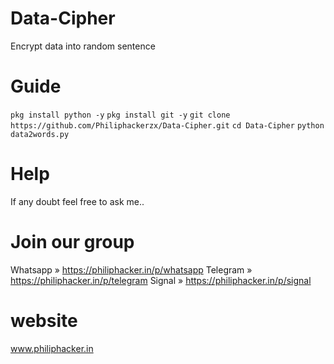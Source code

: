# Data-Cipher
Encrypt data into random sentence

# Guide
`pkg install python -y`
`pkg install git -y`
`git clone https://github.com/Philiphackerzx/Data-Cipher.git`
`cd Data-Cipher`
`python data2words.py`

# Help
If any doubt feel free to ask me..

# Join our group
Whatsapp » https://philiphacker.in/p/whatsapp
Telegram » https://philiphacker.in/p/telegram
Signal » https://philiphacker.in/p/signal

# website
www.philiphacker.in
